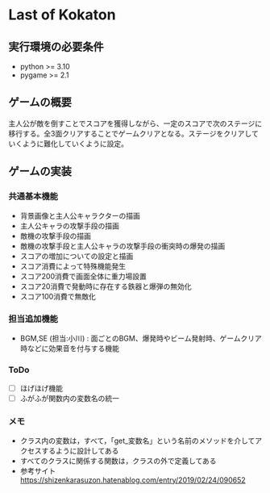 # Last of Kokaton

## 実行環境の必要条件
* python >= 3.10
* pygame >= 2.1

## ゲームの概要
主人公が敵を倒すことでスコアを獲得しながら、一定のスコアで次のステージに移行する。全3面クリアすることでゲームクリアとなる。ステージをクリアしていくように難化していくように設定。

## ゲームの実装
### 共通基本機能
* 背景画像と主人公キャラクターの描画
* 主人公キャラの攻撃手段の描画
* 敵機の攻撃手段の描画
* 敵機の攻撃手段と主人公キャラの攻撃手段の衝突時の爆発の描画
* スコアの増加についての設定と描画
*  スコア消費によって特殊機能発生
*  スコア200消費で画面全体に重力場設置
* スコア20消費で発動時に存在する鉄器と爆弾の無効化
* スコア100消費で無敵化

### 担当追加機能
* BGM,SE (担当:小川) : 面ごとのBGM、爆発時やビーム発射時、ゲームクリア時などに効果音を付与する機能

### ToDo
- [ ] ほげほげ機能
- [ ] ふがふが関数内の変数名の統一

### メモ
* クラス内の変数は，すべて，「get_変数名」という名前のメソッドを介してアクセスするように設計してある
* すべてのクラスに関係する関数は，クラスの外で定義してある
* 参考サイト https://shizenkarasuzon.hatenablog.com/entry/2019/02/24/090652
